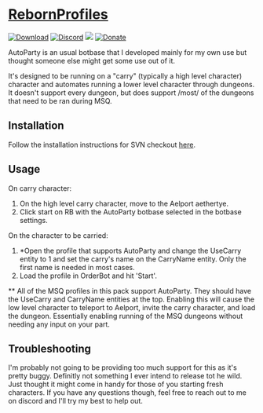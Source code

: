 # [RebornProfiles][0]

[![Download][1]][2]
[![Discord][3]][4]
[![](https://img.shields.io/static/v1?label=Sponsor&message=%E2%9D%A4&logo=GitHub&color=%23fe8e86)](https://github.com/sponsors/domesticwarlord86)
[![Donate][5]][6]


AutoParty is an usual botbase that I developed mainly for my own use but thought someone else might get some use out of it.

It's designed to be running on a "carry" (typically a high level character) character and automates running a lower level character through dungeons. It doesn't support every dungeon, but does support /most/ of the dungeons that need to be ran during MSQ.

## Installation

Follow the installation instructions for SVN checkout [here](https://wiki.llamaserver.com/doku.php?id=domesticsponsorsinstalltion).

## Usage

On carry character:
1. On the high level carry character, move to the Aelport aethertye.
2. Click start on RB with the AutoParty botbase selected in the botbase settings.

On the character to be carried:
1. *Open the profile that supports AutoParty and change the UseCarry entity to 1 and set the carry's name on the CarryName entity. Only the first name is needed in most cases.
2. Load the profile in OrderBot and hit 'Start'.


** All of the MSQ profiles in this pack support AutoParty. They should have the UseCarry and CarryName entities at the top. Enabling this will cause the low level character to teleport to Aelport, invite the carry character, and load the dungeon. Essentially enabling running of the MSQ dungeons without needing any input on your part.


## Troubleshooting

I'm probably not going to be providing too much support for this as it's pretty buggy. Definitly not something I ever intend to release tot he wild. Just thought it might come in handy for those of you starting fresh characters. If you have any questions though, feel free to reach out to me on discord and I'll try my best to help out.

<!-- ## Looking to Donate? ❤️

[![Donate via Ko-Fi](https://i.imgur.com/bXUIjNA.png)][6] -->

[0]: https://github.com/domesticwarlord86/RebornProfiles "RebornProfiles on GitHub"
[1]: https://img.shields.io/badge/-Download-brightgreen
[2]: https://github.com/domesticwarlord86/RebornProfiles/archive/refs/heads/main.zip "Download"
[3]: https://img.shields.io/badge/Discord-7389D8?logo=discord&logoColor=ffffff&labelColor=6A7EC2
[4]: https://discord.gg/CucSWEhJSZ "Discord"
[5]: https://shields.io/badge/-Buy%20me%20a%20coffee-FF5E5B?logo=kofi&logoColor=ffffff&labelColor=FF5E5B
[6]: https://ko-fi.com/domesticwarlord86 "Donate via Ko-Fi"
[7]: https://www.rebornbuddy.com/ "RebornBuddy"
[8]: https://github.com/Entrax643/ExBuddy "ExBuddy"
[9]: https://www.siune.io/ "Lisbeth"
[10]: https://github.com/nt153133/__LlamaLibrary "LlamaLibrary"
[11]: https://discord.gg/rDsFbKr "Magitek Discord"
[12]: https://github.com/Zimgineering/repoBuddy "RepoBuddy"
